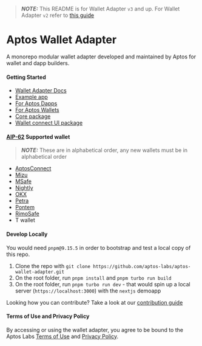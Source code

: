 > **_NOTE:_** This README is for Wallet Adapter `v3` and up. For Wallet Adapter `v2` refer to [this guide](./READMEV2.md)

# Aptos Wallet Adapter

A monorepo modular wallet adapter developed and maintained by Aptos for wallet and dapp builders.

#### Getting Started

- [Wallet Adapter Docs](https://aptos.dev/en/build/sdks/wallet-adapter)
- [Example app](https://github.com/aptos-labs/aptos-wallet-adapter/tree/main/apps/nextjs-example)
- [For Aptos Dapps](https://github.com/aptos-labs/aptos-wallet-adapter/tree/main/packages/wallet-adapter-react)
- [For Aptos Wallets](https://aptos.dev/en/build/sdks/wallet-adapter/browser-extension-wallets)
- [Core package](https://github.com/aptos-labs/aptos-wallet-adapter/tree/main/packages/wallet-adapter-core)
- [Wallet connect UI package](./packages/wallet-adapter-react/READMEV2.md#use-a-ui-package-recommended)

#### [AIP-62](https://github.com/aptos-foundation/AIPs/blob/main/aips/aip-62.md) Supported wallet

> **_NOTE:_** These are in alphabetical order, any new wallets must be in alphabetical order

- [AptosConnect](https://aptosconnect.app/)
- [Mizu](https://www.mizu.io/)
- [MSafe](https://www.npmjs.com/package/@msafe/aptos-wallet-adapter)
- [Nightly](https://chromewebstore.google.com/detail/nightly/fiikommddbeccaoicoejoniammnalkfa)
- [OKX](https://www.npmjs.com/package/@okwallet/aptos-wallet-adapter)
- [Petra](https://chromewebstore.google.com/detail/petra-aptos-wallet/ejjladinnckdgjemekebdpeokbikhfci?hl=en)
- [Pontem](https://www.npmjs.com/package/@pontem/wallet-adapter-plugin)
- [RimoSafe](https://chromewebstore.google.com/detail/rimo-safe-wallet/kiicddjcakdmobjkcpppkgcjbpakcagp)
- T wallet

#### Develop Locally

You would need `pnpm@9.15.5` in order to bootstrap and test a local copy of this repo.

1. Clone the repo with `git clone https://github.com/aptos-labs/aptos-wallet-adapter.git`
2. On the root folder, run `pnpm install` and `pnpm turbo run build`
3. On the root folder, run `pnpm turbo run dev` - that would spin up a local server (`https://localhost:3000`) with the `nextjs` demoapp

Looking how you can contribute? Take a look at our [contribution guide](./CONTRIBUTING.md)

#### Terms of Use and Privacy Policy

By accessing or using the wallet adapter, you agree to be bound to the Aptos Labs [Terms of Use](https://aptoslabs.com/terms) and [Privacy Policy](https://aptoslabs.com/privacy).
